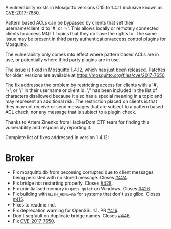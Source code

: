 <!--
.. title: Security advisory: CVE-2017-7650
.. slug: security-advisory-cve-2017-7650
.. date: 2017-05-29 12:41:48
.. tags: Security,Releases
.. category:
.. link:
.. description:
.. type: text
-->

A vulnerability exists in Mosquitto versions 0.15 to 1.4.11 inclusive known as
[CVE-2017-7650].

Pattern based ACLs can be bypassed by clients that set their username/client id
to '#' or '+'. This allows locally or remotely connected clients to access MQTT
topics that they do have the rights to. The same issue may be present in third
party authentication/access control plugins for Mosquitto.

The vulnerability only comes into effect where pattern based ACLs are in use,
or potentially where third party plugins are in use.

The issue is fixed in Mosquitto 1.4.12, which has just been released. Patches
for older versions are available at <https://mosquitto.org/files/cve/2017-7650>

The fix addresses the problem by restricting access for clients with a '#',
'+', or '/' in their username or client id. '/' has been included in the list
of characters disallowed because it also has a special meaning in a topic and
may represent an additional risk. The restriction placed on clients is that
they may not receive or send messages that are subject to a pattern based ACL
check, nor any message that is subject to a plugin check.

Thanks to Artem Zinenko from HackerDom CTF team for finding this vulnerability
and responsibly reporting it.

Complete list of fixes addressed in version 1.4.12:

# Broker

 * Fix mosquitto.db from becoming corrupted due to client messages being
   persisted with no stored message. Closes [#424].
 * Fix bridge not restarting properly. Closes [#428].
 * Fix uninitialised memory in `gets_quiet` on Windows. Closes [#426].
 * Fix building with `WITH_ADNS=no` for systems that don't use glibc. Closes
   [#415].
 * Fixes to readme.md.
 * Fix deprecation warning for OpenSSL 1.1. PR [#416].
 * Don't segfault on duplicate bridge names. Closes [#446].
 * Fix [CVE-2017-7650].

[CVE-2017-7650]: http://cve.mitre.org/cgi-bin/cvename.cgi?name=CVE-2017-7650
[#415]: https://github.com/eclipse/mosquitto/issues/415
[#416]: https://github.com/eclipse/mosquitto/issues/416
[#424]: https://github.com/eclipse/mosquitto/issues/424
[#428]: https://github.com/eclipse/mosquitto/issues/428
[#426]: https://github.com/eclipse/mosquitto/issues/426
[#446]: https://github.com/eclipse/mosquitto/issues/446
